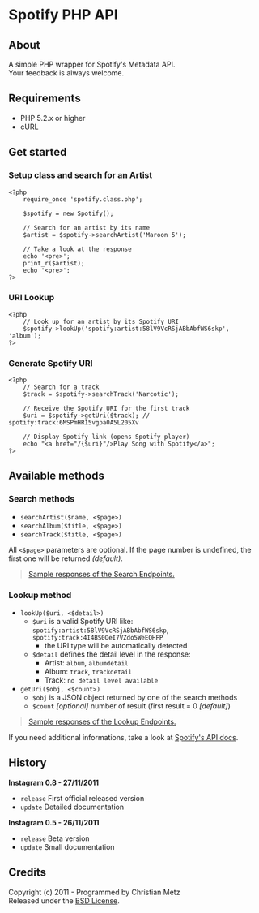 # Spotify PHP API #

## About ##

A simple PHP wrapper for Spotify's Metadata API.  
Your feedback is always welcome.

## Requirements ##

- PHP 5.2.x or higher
- cURL

## Get started ##

### Setup class and search for an Artist ###

    <?php
        require_once 'spotify.class.php';
        
        $spotify = new Spotify();
        
        // Search for an artist by its name
        $artist = $spotify->searchArtist('Maroon 5');
        
        // Take a look at the response
        echo '<pre>';
        print_r($artist);
        echo '<pre>';
    ?>

### URI Lookup ###

    <?php
        // Look up for an artist by its Spotify URI
        $spotify->lookUp('spotify:artist:58lV9VcRSjABbAbfWS6skp', 'album');
    ?>

### Generate Spotify URI ###

    <?php
        // Search for a track
        $track = $spotify->searchTrack('Narcotic');
        
        // Receive the Spotify URI for the first track
        $uri = $spotify->getUri($track); // spotify:track:6MSPmHR15vgpa0A5L205Xv
        
        // Display Spotify link (opens Spotify player)
        echo "<a href="/{$uri}"/>Play Song with Spotify</a>";
    ?>

## Available methods ##

### Search methods ###

- `searchArtist($name, <$page>)`
- `searchAlbum($title, <$page>)`
- `searchTrack($title, <$page>)`

All `<$page>` parameters are optional. If the page number is undefined, the first one will be returned *(default)*.

> [Sample responses of the Search Endpoints.]()

### Lookup method ###

- `lookUp($uri, <$detail>)`
  - `$uri` is a valid Spotify URI like: `spotify:artist:58lV9VcRSjABbAbfWS6skp`, `spotify:track:4I4BS0OeI7VZdo5WeEQHFP`
    - the URI type will be automatically detected
  - `$detail` defines the detail level in the response:
    - Artist: `album`, `albumdetail`
    - Album: `track`, `trackdetail`
    - Track: `no detail level available`
- `getUri($obj, <$count>)`
  - `$obj` is a JSON object returned by one of the search methods
  - `$count` *[optional]* number of result (first result = 0 *[default]*)

> [Sample responses of the Lookup Endpoints.]()

If you need additional informations, take a look at [Spotify's API docs](http://developer.spotify.com/en/metadata-api/overview/).

## History ##

**Instagram 0.8 - 27/11/2011**

- `release` First official released version
- `update` Detailed documentation

**Instagram 0.5 - 26/11/2011**

- `release` Beta version
- `update` Small documentation

## Credits ##

Copyright (c) 2011 - Programmed by Christian Metz  
Released under the [BSD License](http://www.opensource.org/licenses/bsd-license.php).
